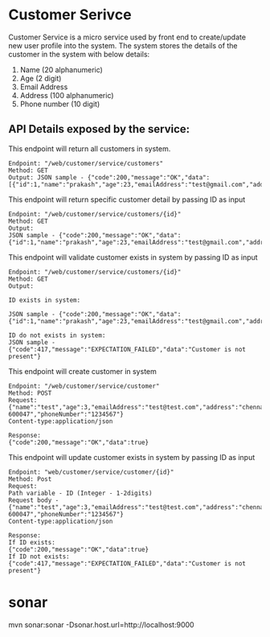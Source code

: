 # Customer Serivce

Customer Service is a micro service used by front end to create/update new user profile into the system.
The system stores the details of the customer in the system with below details:

1. Name (20 alphanumeric)
2. Age (2 digit)
3. Email Address
4. Address (100 alphanumeric)
5. Phone number (10 digit)

## API Details exposed by the service:

This endpoint will return all customers in system.

```
Endpoint: "/web/customer/service/customers"
Method: GET
Output: JSON sample - {"code":200,"message":"OK","data":[{"id":1,"name":"prakash","age":23,"emailAddress":"test@gmail.com","address":"chennai","phoneNumber":"1234"}]}
```

This endpoint will return specific customer detail by passing ID as input

```
Endpoint: "/web/customer/service/customers/{id}"
Method: GET
Output: 
JSON sample - {"code":200,"message":"OK","data":{"id":1,"name":"prakash","age":23,"emailAddress":"test@gmail.com","address":"chennai","phoneNumber":"1234"}}

```

This endpoint will validate customer exists in system by passing ID as input

```
Endpoint: "/web/customer/service/customers/{id}"
Method: GET
Output: 

ID exists in system:

JSON sample - {"code":200,"message":"OK","data":{"id":1,"name":"prakash","age":23,"emailAddress":"test@gmail.com","address":"chennai","phoneNumber":"1234"}}

ID do not exists in system:
JSON sample - {"code":417,"message":"EXPECTATION_FAILED","data":"Customer is not present"}

```

This endpoint will create customer in system

```
Endpoint: "/web/customer/service/customer"
Method: POST
Request: {"name":"test","age":3,"emailAddress":"test@test.com","address":"chennai 600047","phoneNumber":"1234567"}
Content-type:application/json

Response:
{"code":200,"message":"OK","data":true}
```

This endpoint will update customer exists in system by passing ID as input

```
Endpoint: "web/customer/service/customer/{id}"
Method: Post
Request:
Path variable - ID (Integer - 1-2digits)
Request body - {"name":"test","age":3,"emailAddress":"test@test.com","address":"chennai 600047","phoneNumber":"1234567"}
Content-type:application/json

Response:
If ID exists:
{"code":200,"message":"OK","data":true}
If ID not exists:
{"code":417,"message":"EXPECTATION_FAILED","data":"Customer is not present"}
```

# sonar
mvn sonar:sonar -Dsonar.host.url=http://localhost:9000
